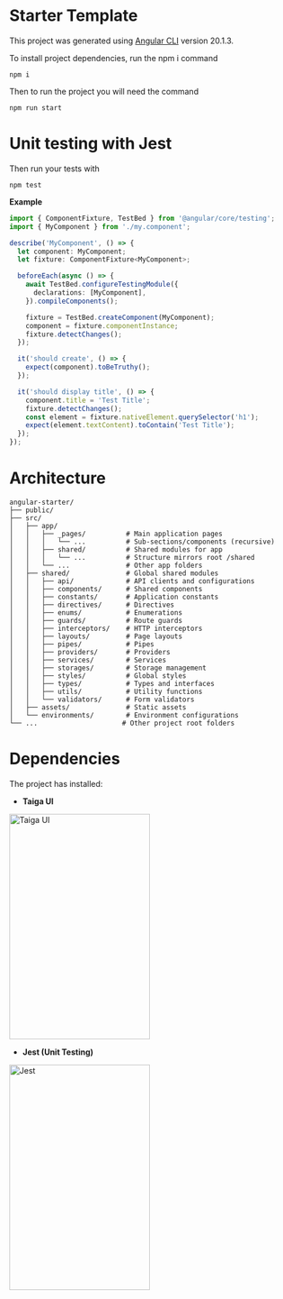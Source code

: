 # Starter Template

This project was generated using [Angular CLI](https://github.com/angular/angular-cli) version 20.1.3.

To install project dependencies, run the npm i command
```
npm i
```
Then to run the project you will need the command
```
npm run start
```
# Unit testing with Jest

Then run your tests with
```
npm test
```

**Example**
```ts
import { ComponentFixture, TestBed } from '@angular/core/testing';
import { MyComponent } from './my.component';

describe('MyComponent', () => {
  let component: MyComponent;
  let fixture: ComponentFixture<MyComponent>;

  beforeEach(async () => {
    await TestBed.configureTestingModule({
      declarations: [MyComponent],
    }).compileComponents();

    fixture = TestBed.createComponent(MyComponent);
    component = fixture.componentInstance;
    fixture.detectChanges();
  });

  it('should create', () => {
    expect(component).toBeTruthy();
  });

  it('should display title', () => {
    component.title = 'Test Title';
    fixture.detectChanges();
    const element = fixture.nativeElement.querySelector('h1');
    expect(element.textContent).toContain('Test Title');
  });
});
```

# Architecture

```
angular-starter/
├── public/
├── src/
│   ├── app/
│   │   ├── _pages/          # Main application pages
│   │   │   └── ...          # Sub-sections/components (recursive)
│   │   ├── shared/          # Shared modules for app
│   │   │   └── ...          # Structure mirrors root /shared
│   │   └── ...              # Other app folders
│   ├── shared/              # Global shared modules
│   │   ├── api/             # API clients and configurations
│   │   ├── components/      # Shared components
│   │   ├── constants/       # Application constants
│   │   ├── directives/      # Directives
│   │   ├── enums/           # Enumerations
│   │   ├── guards/          # Route guards
│   │   ├── interceptors/    # HTTP interceptors
│   │   ├── layouts/         # Page layouts
│   │   ├── pipes/           # Pipes
│   │   ├── providers/       # Providers
│   │   ├── services/        # Services
│   │   ├── storages/        # Storage management
│   │   ├── styles/          # Global styles
│   │   ├── types/           # Types and interfaces
│   │   ├── utils/           # Utility functions
│   │   └── validators/      # Form validators
│   ├── assets/              # Static assets
│   └── environments/        # Environment configurations
└── ...                     # Other project root folders
```

# Dependencies
The project has installed:
- **Taiga UI**
<img width="250" height="400" alt="Taiga UI" src="https://github.com/user-attachments/assets/c24c1c84-9253-4569-ad6d-28f269eb399e" />

<br>

- **Jest (Unit Testing)**
<img width="250" height="400" alt="Jest" src="https://github.com/user-attachments/assets/0a2138c5-1b2a-472c-8c32-196923dca2d1" />


